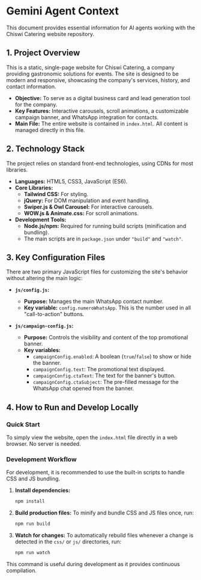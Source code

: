 # Gemini Agent Context

This document provides essential information for AI agents working with the Chiswi Catering website repository.

## 1. Project Overview

This is a static, single-page website for Chiswi Catering, a company providing gastronomic solutions for events. The site is designed to be modern and responsive, showcasing the company's services, history, and contact information.

-   **Objective:** To serve as a digital business card and lead generation tool for the company.
-   **Key Features:** Interactive carousels, scroll animations, a customizable campaign banner, and WhatsApp integration for contacts.
-   **Main File:** The entire website is contained in `index.html`. All content is managed directly in this file.

## 2. Technology Stack

The project relies on standard front-end technologies, using CDNs for most libraries.

-   **Languages:** HTML5, CSS3, JavaScript (ES6).
-   **Core Libraries:**
    -   **Tailwind CSS:** For styling.
    -   **jQuery:** For DOM manipulation and event handling.
    -   **Swiper.js & Owl Carousel:** For interactive carousels.
    -   **WOW.js & Animate.css:** For scroll animations.
-   **Development Tools:**
    -   **Node.js/npm:** Required for running build scripts (minification and bundling).
    -   The main scripts are in `package.json` under `"build"` and `"watch"`.

## 3. Key Configuration Files

There are two primary JavaScript files for customizing the site's behavior without altering the main logic:

-   **`js/config.js`:**
    -   **Purpose:** Manages the main WhatsApp contact number.
    -   **Key variable:** `config.numeroWhatsApp`. This is the number used in all "call-to-action" buttons.

-   **`js/campaign-config.js`:**
    -   **Purpose:** Controls the visibility and content of the top promotional banner.
    -   **Key variables:**
        -   `campaignConfig.enabled`: A boolean (`true`/`false`) to show or hide the banner.
        -   `campaignConfig.text`: The promotional text displayed.
        -   `campaignConfig.ctaText`: The text for the banner's button.
        -   `campaignConfig.ctaSubject`: The pre-filled message for the WhatsApp chat opened from the banner.

## 4. How to Run and Develop Locally

### Quick Start
To simply view the website, open the `index.html` file directly in a web browser. No server is needed.

### Development Workflow
For development, it is recommended to use the built-in scripts to handle CSS and JS bundling.

1.  **Install dependencies:**
    ```bash
    npm install
    ```
2.  **Build production files:**
    To minify and bundle CSS and JS files once, run:
    ```bash
    npm run build
    ```
3.  **Watch for changes:**
    To automatically rebuild files whenever a change is detected in the `css/` or `js/` directories, run:
    ```bash
    npm run watch
    ```

This command is useful during development as it provides continuous compilation.
